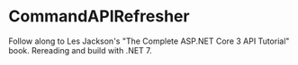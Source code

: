 # CommandAPIRefresher
Follow along to Les Jackson's "The Complete ASP.NET Core 3 API Tutorial" book. Rereading and build with .NET 7.
